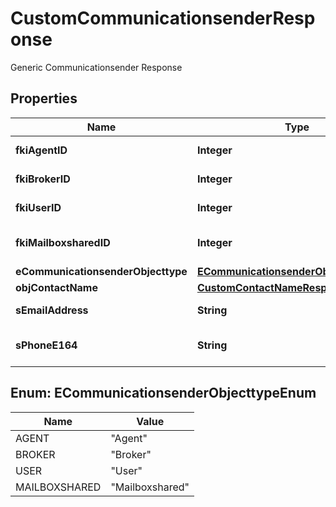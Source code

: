 

# CustomCommunicationsenderResponse

Generic Communicationsender Response

## Properties

| Name | Type | Description | Notes |
|------------ | ------------- | ------------- | -------------|
|**fkiAgentID** | **Integer** | The unique ID of the Agent. |  [optional] |
|**fkiBrokerID** | **Integer** | The unique ID of the Broker. |  [optional] |
|**fkiUserID** | **Integer** | The unique ID of the User |  [optional] |
|**fkiMailboxsharedID** | **Integer** | The unique ID of the Mailboxshared |  [optional] |
|**eCommunicationsenderObjecttype** | [**ECommunicationsenderObjecttypeEnum**](#ECommunicationsenderObjecttypeEnum) |  |  |
|**objContactName** | [**CustomContactNameResponse**](CustomContactNameResponse.md) |  |  |
|**sEmailAddress** | **String** | The email address. |  [optional] |
|**sPhoneE164** | **String** | A phone number in E.164 Format |  [optional] |



## Enum: ECommunicationsenderObjecttypeEnum

| Name | Value |
|---- | -----|
| AGENT | &quot;Agent&quot; |
| BROKER | &quot;Broker&quot; |
| USER | &quot;User&quot; |
| MAILBOXSHARED | &quot;Mailboxshared&quot; |



